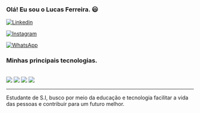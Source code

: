 ### Olá! Eu sou o Lucas Ferreira. 😃

[![Linkedin](https://img.shields.io/badge/LinkedIn-0077B5?style=for-the-badge&logo=linkedin&logoColor=white)](https://www.linkedin.com/in/lucas-ferreira-8bb281248/)

[![Instagram](https://img.shields.io/badge/Instagram-E4405F?style=for-the-badge&logo=instagram&logoColor=white)](https://www.instagram.com/lucas_f_pas/?next=%2F)

[![WhatsApp](https://img.shields.io/badge/WhatsApp-25D366?style=for-the-badge&logo=whatsapp&logoColor=white)](https://wa.me/2219517878702/?)

### Minhas principais tecnologias.

<div style="display: inline_block"></br>
  <img aling="center" alter="html5" src="https://img.shields.io/badge/HTML5-E34F26?style=for-the-badge&logo=html5&logoColor=white"/>
  <img aling="center" alter="css3" src="https://img.shields.io/badge/CSS3-1572B6?style=for-the-badge&logo=css3&logoColor=white"/>
  <img aling="center" alter="javaScript" src="https://img.shields.io/badge/JavaScript-323330?style=for-the-badge&logo=javascript&logoColor=F7DF1E"/>
  <img aling="center" alter="java" src="https://img.shields.io/badge/Java-ED8B00?style=for-the-badge&logo=openjdk&logoColor=white"/>
</div>
<hr>
<p>Estudante de S.I, busco por meio da educação e tecnologia facilitar a vida das pessoas e contribuir para um futuro melhor.</p>
